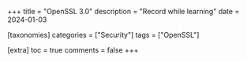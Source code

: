 +++
title = "OpenSSL 3.0"
description = "Record while learning"
date = 2024-01-03

[taxonomies]
categories = ["Security"]
tags = ["OpenSSL"]

[extra]
toc = true
comments = false
+++

